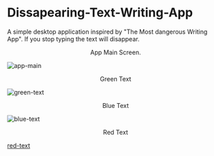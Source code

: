 # Dissapearing-Text-Writing-App
A simple desktop application inspired by "The Most dangerous Writing App". If you stop typing the text will disappear.

<p style="text-align:center;">App Main Screen.</p>

![app-main](https://i.postimg.cc/Nf7bSR16/Disappearing-Text-1.png)
<br>

<p style="text-align:center;">Green Text</p>

![green-text](https://i.postimg.cc/Z5bjS0c1/Disappearing-Text-2.png)
<br>

<p style="text-align:center;">Blue Text</p
  
![blue-text](https://i.postimg.cc/R0qRW82d/Disappearing-Text-3.png)
<br>

<p style="text-align:center;">Red Text</p
  
[red-text](https://i.postimg.cc/FHTpsmC1/Disappearing-Text-4.png)
<br>
